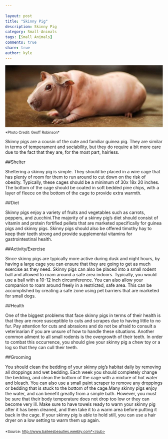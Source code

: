```yaml
--- 

layout: post
title: "Skinny Pig"
description: Skinny Pig
category: Small-Animals
tags: [Small Animals]
comments: true
share: true
author: kyle
--- 
```


<img src="/images/skinnypig-1.jpg" class="img-post">
<sub>*Photo Credit: Geoff Robinson*</sub>


Skinny pigs are a cousin of the cute and familiar guinea pig. They are similar in terms of temperament and sociability, but they do require a bit 
more care due to the fact that they are, for the most part, hairless.

##Shelter

Sheltering a skinny pig is simple. They should be placed in a wire cage that has plenty of room for them to run around to cut down on the risk of obesity. Typically, these cages should be a minimum of 30x 18x 20 inches. 
The bottom of the cage should be coated in soft bedded pine chips, with a layer of fleece on the bottom of the cage to provide extra warmth.

##Diet

Skinny pigs enjoy a variety of fruits and vegetables such as carrots, peppers, and zucchini.The majority of a skinny pig’s diet should consist of vitamin and protein fortified pellets that are marketed specifically for guinea pigs and skinny pigs. Skinny pigs should also be offered timothy hay to keep their teeth strong and provide supplemental vitamins for gastrointestinal health.

##Activity/Exercise 

Since skinny pigs are typically more active during dusk and night hours, by having a large cage you can ensure that they are going to get as much exercise as they need. Skinny pigs can also be placed into a small rodent ball and allowed to roam around a safe area indoors. Typically, you would use a ball with a 10-12 inch circumference.
You can also allow your companion to roam around freely in a restricted, safe area. This can be accomplished by creating a safe zone using pet barriers that are marketed for small dogs.

##Health

One of the biggest problems that face skinny pigs in terms of their health is that they are more susceptible to cuts and scrapes due to having little to no fur. Pay attention for cuts and abrasions and do not be afraid to consult a veterinarian if you are unsure of how to handle these situations.
Another common ailment to all small rodents is the overgrowth of their teeth. In order to combat this occurrence, you should give your skinny pig a chew toy or a log so that they can cull their teeth.

##Grooming

You should clean the bedding of your skinny pig’s habitat daily by removing all droppings and wet bedding. Each week you should completely change the bedding, and clean the bottom of the cage with a mixture of hot water and bleach. You can also use a small paint scraper to remove any droppings or bedding that is stuck to the bottom of the cage.Many skinny pigs enjoy the water, and can benefit greatly from a simple bath. However, you must be sure that their body temperature does not drop too low or they can become very ill. Make sure to have towels ready to warm your skinny pig after it has been cleaned, and then take it to a warm area before putting it back in the cage. If your skinny pig is able to hold still, you can use a hair dryer on a low setting to warm them up again.

<sub>*Source: http://www.baileesbeauties.weebly.com*</sub>